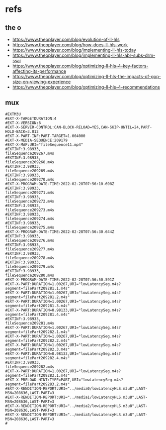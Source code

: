 # refs

## the o

* https://www.theoplayer.com/blog/evolution-of-ll-hls
* https://www.theoplayer.com/blog/how-does-ll-hls-work
* https://www.theoplayer.com/blog/implementing-ll-hls-today
* https://www.theoplayer.com/blog/implementing-ll-hls-abr-subs-drm-ssai
* https://www.theoplayer.com/blog/optimizing-ll-hls-4-key-factors-affecting-its-performance
* https://www.theoplayer.com/blog/optimizing-ll-hls-the-impacts-of-gop-size-on-viewing-experience
* https://www.theoplayer.com/blog/optimizing-ll-hls-4-recommendations


## mux

```
#EXTM3U
#EXT-X-TARGETDURATION:4
#EXT-X-VERSION:6
#EXT-X-SERVER-CONTROL:CAN-BLOCK-RELOAD=YES,CAN-SKIP-UNTIL=24,PART-HOLD-BACK=3.012
#EXT-X-PART-INF:PART-TARGET=1.004000
#EXT-X-MEDIA-SEQUENCE:209179
#EXT-X-MAP:URI="fileSequence11.mp4"
#EXTINF:3.98933,
fileSequence209267.m4s
#EXTINF:3.98933,
fileSequence209268.m4s
#EXTINF:3.98933,
fileSequence209269.m4s
#EXTINF:3.98933,
fileSequence209270.m4s
#EXT-X-PROGRAM-DATE-TIME:2022-02-28T07:56:10.698Z
#EXTINF:3.98933,
fileSequence209271.m4s
#EXTINF:3.98933,
fileSequence209272.m4s
#EXTINF:3.98933,
fileSequence209273.m4s
#EXTINF:3.98933,
fileSequence209274.m4s
#EXTINF:3.98933,
fileSequence209275.m4s
#EXT-X-PROGRAM-DATE-TIME:2022-02-28T07:56:30.644Z
#EXTINF:3.98933,
fileSequence209276.m4s
#EXTINF:3.98933,
fileSequence209277.m4s
#EXTINF:3.98933,
fileSequence209278.m4s
#EXTINF:3.98933,
fileSequence209279.m4s
#EXTINF:3.98933,
fileSequence209280.m4s
#EXT-X-PROGRAM-DATE-TIME:2022-02-28T07:56:50.591Z
#EXT-X-PART:DURATION=1.00267,URI="lowLatencySeg.m4s?segment=filePart209281.1.m4s"
#EXT-X-PART:DURATION=1.00267,URI="lowLatencySeg.m4s?segment=filePart209281.2.m4s"
#EXT-X-PART:DURATION=1.00267,URI="lowLatencySeg.m4s?segment=filePart209281.3.m4s"
#EXT-X-PART:DURATION=0.98133,URI="lowLatencySeg.m4s?segment=filePart209281.4.m4s"
#EXTINF:3.98933,
fileSequence209281.m4s
#EXT-X-PART:DURATION=1.00267,URI="lowLatencySeg.m4s?segment=filePart209282.1.m4s"
#EXT-X-PART:DURATION=1.00267,URI="lowLatencySeg.m4s?segment=filePart209282.2.m4s"
#EXT-X-PART:DURATION=1.00267,URI="lowLatencySeg.m4s?segment=filePart209282.3.m4s"
#EXT-X-PART:DURATION=0.98133,URI="lowLatencySeg.m4s?segment=filePart209282.4.m4s"
#EXTINF:3.98933,
fileSequence209282.m4s
#EXT-X-PART:DURATION=1.00267,URI="lowLatencySeg.m4s?segment=filePart209283.1.m4s"
#EXT-X-PRELOAD-HINT:TYPE=PART,URI="lowLatencySeg.m4s?segment=filePart209283.2.m4s"
#EXT-X-RENDITION-REPORT:URI="../media0/lowLatencyHLS.m3u8",LAST-MSN=208636,LAST-PART=3
#EXT-X-RENDITION-REPORT:URI="../media1/lowLatencyHLS.m3u8",LAST-MSN=208636,LAST-PART=3
#EXT-X-RENDITION-REPORT:URI="../media2/lowLatencyHLS.m3u8",LAST-MSN=208636,LAST-PART=3
#EXT-X-RENDITION-REPORT:URI="../media3/lowLatencyHLS.m3u8",LAST-MSN=208636,LAST-PART=3
#
```
